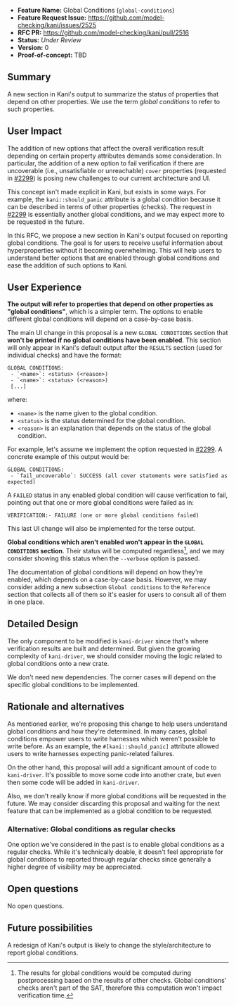 - **Feature Name:** Global Conditions (`global-conditions`)
- **Feature Request Issue:** <https://github.com/model-checking/kani/issues/2525>
- **RFC PR:** <https://github.com/model-checking/kani/pull/2516>
- **Status:** *Under Review*
- **Version:** 0
- **Proof-of-concept:** TBD

## Summary

A new section in Kani's output to summarize the status of properties that depend on other properties. We use the term *global conditions* to refer to such properties. 

## User Impact

The addition of new options that affect the overall verification result depending on certain property attributes demands some consideration.
In particular, the addition of a new option to fail verification if there are uncoverable (i.e., unsatisfiable or unreachable) `cover` properties (requested in [#2299](https://github.com/model-checking/kani/issues/2299)) is posing new challenges to our current architecture and UI.

This concept isn't made explicit in Kani, but exists in some ways.
For example, the `kani::should_panic` attribute is a global condition because it can be described in terms of other properties (checks).
The request in [#2299](https://github.com/model-checking/kani/issues/2299) is essentially another global conditions, and we may expect more to be requested in the future.

In this RFC, we propose a new section in Kani's output focused on reporting global conditions.
The goal is for users to receive useful information about hyperproperties without it becoming overwhelming.
This will help users to understand better options that are enabled through global conditions and ease the addition of such options to Kani.

## User Experience

**The output will refer to properties that depend on other properties as "global conditions"**, which is a simpler term.
The options to enable different global conditions will depend on a case-by-case basis.

The main UI change in this proposal is a new `GLOBAL CONDITIONS` section that **won't be printed if no global conditions have been enabled**.
This section will only appear in Kani's default output after the `RESULTS` section (used for individual checks) and have the format:

```
GLOBAL CONDITIONS:
 - `<name>`: <status> (<reason>)
 - `<name>`: <status> (<reason>)
 [...]
```

where:
  - `<name>` is the name given to the global condition.
  - `<status>` is the status determined for the global condition.
  - `<reason>` is an explanation that depends on the status of the global condition.

For example, let's assume we implement the option requested in [#2299](https://github.com/model-checking/kani/issues/2299).
A concrete example of this output would be:

```
GLOBAL CONDITIONS:
 - `fail_uncoverable`: SUCCESS (all cover statements were satisfied as expected)
```

A `FAILED` status in any enabled global condition will cause verification to fail, pointing out that one or more global conditions were failed as in:

```
VERIFICATION:- FAILURE (one or more global conditions failed)
```

This last UI change will also be implemented for the terse output.

**Global conditions which aren't enabled won't appear in the `GLOBAL CONDITIONS` section**.
Their status will be computed regardless[^status-computation], and we may consider showing this status when the `--verbose` option is passed.

The documentation of global conditions will depend on how they're enabled, which depends on a case-by-case basis.
However, we may consider adding a new subsection `Global conditions` to the `Reference` section that collects all of them so it's easier for users to consult all of them in one place.

## Detailed Design

The only component to be modified is `kani-driver` since that's where verification results are built and determined.
But given the growing complexity of `kani-driver`, we should consider moving the logic related to global conditions onto a new crate.

We don't need new dependencies.
The corner cases will depend on the specific global conditions to be implemented.

## Rationale and alternatives

As mentioned earlier, we're proposing this change to help users understand global conditions and how they're determined.
In many cases, global conditions empower users to write harnesses which weren't possible to write before.
As an example, the `#[kani::should_panic]` attribute allowed users to write harnesses expecting panic-related failures.

On the other hand, this proposal will add a significant amount of code to `kani-driver`.
It's possible to move some code into another crate, but even then some code will be added in `kani-driver`.

Also, we don't really know if more global conditions will be requested in the future.
We may consider discarding this proposal and waiting for the next feature that can be implemented as a global condition to be requested.

### Alternative: Global conditions as regular checks

One option we've considered in the past is to enable global conditions as a regular checks.
While it's technically doable, it doesn't feel appropriate for global conditions to reported through regular checks since generally a higher degree of visibility may be appreciated.

## Open questions

No open questions.

## Future possibilities

A redesign of Kani's output is likely to change the style/architecture to report global conditions.

[^status-computation]: The results for global conditions would be computed during postprocessing based on the results of other checks.
Global conditions' checks aren't part of the SAT, therefore this computation won't impact verification time.
